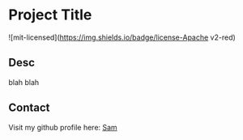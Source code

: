 # Project Title


![mit-licensed](https://img.shields.io/badge/license-Apache v2-red)
## Desc
blah blah


## Contact

Visit my github profile here: [Sam](https://google.com)

